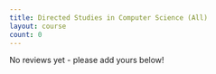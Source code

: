 ```yaml
---
title: Directed Studies in Computer Science (All)
layout: course
count: 0
---
```


No reviews yet - please add yours below!
